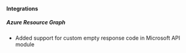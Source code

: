 
#### Integrations

##### Azure Resource Graph

- Added support for custom empty response code in Microsoft API module
